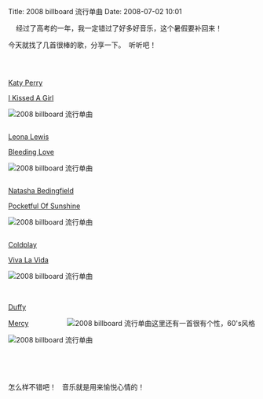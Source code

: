 Title: 2008 billboard 流行单曲
Date: 2008-07-02 10:01

<p> </p> 
<p> &nbsp;&nbsp;&nbsp;&nbsp;经过了高考的一年，我一定错过了好多好音乐，这个暑假要补回来！</p> 
<p> 今天就找了几首很棒的歌，分享一下。&nbsp; 听听吧！</p> 
<p>&nbsp;</p> 
<p> <img alt=""  src="http://simg.sinajs.cn/blog7style/images/common/sg_trans.gif"  real_src="http://www.billboard.com/bbcom/images/album_images/cov75/pop/cov75/drk500/k517/k51719k4w57.jpg"  border="0"  title="2008&nbsp;billboard&nbsp;流行单曲"  style="max-width:500px;"  /> </p> 
<p><a target="_blank" rel="nofollow" href="http://www.billboard.com/bbcom/bio/index.jsp?pid=958673"  >Katy Perry</a></p> 
<p><a target="_blank" rel="nofollow" href="http://www.billboard.com/bbcom/discography/index.jsp?aid=1143710&amp;pid=958673"  > I Kissed A Girl</a>&nbsp;</p> 
<a target="_blank" rel="nofollow"  ><img src="http://simg.sinajs.cn/blog7style/images/common/sg_trans.gif"  real_src="http://www.billboard.com/bbcom/samples/images/greenphoneslisten.png"  alt="2008&nbsp;billboard&nbsp;流行单曲"  title="2008&nbsp;billboard&nbsp;流行单曲"  style="max-width:500px;"  /></a> 
<p> <img alt=""  src="http://simg.sinajs.cn/blog7style/images/common/sg_trans.gif"  real_src="http://www.billboard.com/bbcom/images/album_images/cov75/pop/cov75/drj700/j767/j76712js8yd.jpg"  border="0"  title="2008&nbsp;billboard&nbsp;流行单曲"  style="max-width:500px;"  /> </p> 
<p><a target="_blank" rel="nofollow" href="http://www.billboard.com/bbcom/bio/index.jsp?pid=815431"  >Leona Lewis</a></p> 
<p><a target="_blank" rel="nofollow" href="http://www.billboard.com/bbcom/discography/index.jsp?aid=1095856&amp;pid=815431"  > Bleeding Love</a>&nbsp;</p> 
<p><a target="_blank" rel="nofollow"  ><img src="http://simg.sinajs.cn/blog7style/images/common/sg_trans.gif"  real_src="http://www.billboard.com/bbcom/samples/images/greenphoneslisten.png"  alt="2008&nbsp;billboard&nbsp;流行单曲"  title="2008&nbsp;billboard&nbsp;流行单曲"  style="max-width:500px;"  /></a></p> 
<img alt=""  src="http://simg.sinajs.cn/blog7style/images/common/sg_trans.gif"  real_src="http://www.billboard.com/bbcom/images/album_images/cov75/pop/cov75/drj200/j254/j25491otfv3.jpg"  border="0"  title="2008&nbsp;billboard&nbsp;流行单曲"  style="max-width:500px;"  /> 
<p><a target="_blank" rel="nofollow" href="http://www.billboard.com/bbcom/bio/index.jsp?pid=622537"  >Natasha Bedingfield</a></p> 
<p><a target="_blank" rel="nofollow" href="http://www.billboard.com/bbcom/discography/index.jsp?aid=1092399&amp;pid=622537"  > Pocketful Of Sunshine</a>&nbsp;</p> 
<p><a target="_blank" rel="nofollow"  ><img src="http://simg.sinajs.cn/blog7style/images/common/sg_trans.gif"  real_src="http://www.billboard.com/bbcom/samples/images/greenphoneslisten.png"  alt="2008&nbsp;billboard&nbsp;流行单曲"  title="2008&nbsp;billboard&nbsp;流行单曲"  style="max-width:500px;"  /></a></p> 
<img alt=""  src="http://simg.sinajs.cn/blog7style/images/common/sg_trans.gif"  real_src="http://www.billboard.com/bbcom/images/album_images/cov75/pop/cov75/drk400/k425/k42540bc18q.jpg"  border="0"  title="2008&nbsp;billboard&nbsp;流行单曲"  style="max-width:500px;"  /> 
<p><a target="_blank" rel="nofollow" href="http://www.billboard.com/bbcom/bio/index.jsp?pid=401639"  >Coldplay</a></p> 
<p><a target="_blank" rel="nofollow" href="http://www.billboard.com/bbcom/discography/index.jsp?aid=1140550&amp;pid=401639"  > Viva La Vida</a>&nbsp;</p> 
<p><a target="_blank" rel="nofollow"  ><img src="http://simg.sinajs.cn/blog7style/images/common/sg_trans.gif"  real_src="http://www.billboard.com/bbcom/samples/images/greenphoneslisten.png"  alt="2008&nbsp;billboard&nbsp;流行单曲"  title="2008&nbsp;billboard&nbsp;流行单曲"  style="max-width:500px;"  /></a></p> 
<p>&nbsp;</p> 
<p><a target="_blank" rel="nofollow" href="http://www.billboard.com/bbcom/bio/index.jsp?pid=968646"  >Duffy</a></p> 
<p><a target="_blank" rel="nofollow" href="http://www.billboard.com/bbcom/discography/index.jsp?aid=1114691&amp;pid=968646"  > Mercy</a>&nbsp;&nbsp;&nbsp;&nbsp;&nbsp;&nbsp;&nbsp;&nbsp;&nbsp;&nbsp;&nbsp;&nbsp;&nbsp;&nbsp;&nbsp;&nbsp;&nbsp;&nbsp;&nbsp; <img src="http://simg.sinajs.cn/blog7style/images/common/sg_trans.gif"  real_src="http://img.bimg.126.net/photo/aSWKQdvAiXvceHto5Tk0ow==/3963730622039881455.gif"  alt="2008&nbsp;billboard&nbsp;流行单曲"  title="2008&nbsp;billboard&nbsp;流行单曲"  style="max-width:500px;"  />这里还有一首很有个性，60's风格</p> 
<p><a target="_blank" rel="nofollow"  ><img src="http://simg.sinajs.cn/blog7style/images/common/sg_trans.gif"  real_src="http://www.billboard.com/bbcom/samples/images/greenphoneslisten.png"  alt="2008&nbsp;billboard&nbsp;流行单曲"  title="2008&nbsp;billboard&nbsp;流行单曲"  style="max-width:500px;"  /></a>&nbsp;</p> 
<p>&nbsp;</p> 
<p>&nbsp;</p> 
<p>怎么样不错吧！&nbsp;&nbsp; 音乐就是用来愉悦心情的！</p>
